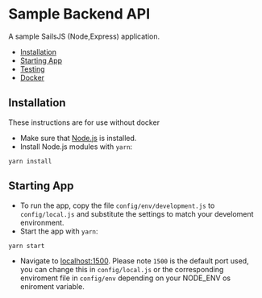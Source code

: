 # Sample Backend API

A sample SailsJS (Node,Express) application.

* [Installation](#installation)
* [Starting App](#starting-app)
* [Testing](#testing)
* [Docker](#docker)

## Installation

These instructions are for use without docker

* Make sure that [Node.js](https://nodejs.org/) is installed.
* Install Node.js modules with `yarn`:
```shell
yarn install
```

## Starting App

* To run the app, copy the file `config/env/development.js` to `config/local.js` and substitute the settings to match your develoment environment.
* Start the app with `yarn`:
```shell
yarn start
```
* Navigate to [localhost:1500](http://localhost:1500). Please note `1500` is the default port used, you can change this in `config/local.js` or the corresponding enviroment file in `config/env` depending on your NODE_ENV os eniroment variable.
